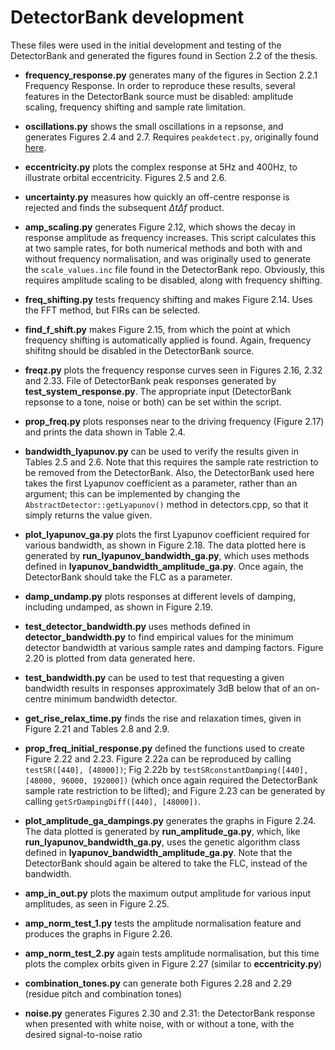 # DetectorBank development

These files were used in the initial development and testing of the DetectorBank
and generated the figures found in Section 2.2 of the thesis.

- **frequency_response.py** generates many of the figures in Section 2.2.1 
Frequency Response. In order to reproduce these results, several features in the 
DetectorBank source must be disabled: amplitude scaling, frequency shifting and 
sample rate limitation.

- **oscillations.py** shows the small oscillations in a repsonse, and generates 
Figures 2.4 and 2.7. Requires `peakdetect.py`, originally found 
[here](https://gist.github.com/endolith/250860#file-peakdetect-py).

- **eccentricity.py** plots the complex response at 5Hz and 400Hz, to illustrate
orbital eccentricity. Figures 2.5 and 2.6.

- **uncertainty.py** measures how quickly an off-centre response is rejected and 
finds the subsequent $\Delta t \Delta f$ product.

- **amp_scaling.py** generates Figure 2.12, which shows the decay in response amplitude
 as frequency increases. This script calculates this at two sample rates, for both
 numerical methods and both with and without frequency normalisation, and was originally
 used to generate the `scale_values.inc` file found in the DetectorBank repo.
 Obviously, this requires amplitude scaling to be disabled, along with frequency shifting.
 
- **freq_shifting.py** tests frequency shifting and makes Figure 2.14. 
Uses the FFT method, but FIRs can be selected.

- **find_f_shift.py** makes Figure 2.15, from which the point at which frequency shifting
is automatically applied is found. Again, frequency shifitng should be disabled in the 
DetectorBank source.
 
- **freqz.py** plots the frequency response curves seen in Figures 2.16, 2.32 and 2.33. 
File of DetectorBank peak responses generated by **test_system_response.py**.
The appropriate input (DetectorBank repsonse to a tone, noise or both) can be set within
the script.

- **prop_freq.py** plots responses near to the driving frequency (Figure 2.17) and prints
the data shown in Table 2.4.

- **bandwidth_lyapunov.py** can be used to verify the results given in Tables 2.5 and 2.6.
Note that this requires the sample rate restriction to be removed from the DetectorBank.
Also, the DetectorBank used here takes the first Lyapunov coefficient as a parameter, rather
than an argument; this can be implemented by changing the `AbstractDetector::getLyapunov()`
method in detectors.cpp, so that it simply returns the value given.

- **plot_lyapunov_ga.py** plots the first Lyapunov coefficient required for various bandwidth,
as shown in Figure 2.18. The data plotted here is generated by **run_lyapunov_bandwidth_ga.py**,
which uses methods defined in **lyapunov_bandwidth_amplitude_ga.py**. Once again, the DetectorBank
should take the FLC as a parameter.

- **damp_undamp.py** plots responses at different levels of damping, including undamped, as shown
in Figure 2.19.

- **test_detector_bandwidth.py** uses methods defined in **detector_bandwidth.py** to find empirical
values for the minimum detector bandwidth at various sample rates and damping factors. Figure 2.20
is plotted from data generated here.

- **test_bandwidth.py** can be used to test that requesting a given bandwidth results in responses 
approximately 3dB below that of an on-centre minimum bandwidth detector.

- **get_rise_relax_time.py** finds the rise and relaxation times, given in Figure 2.21 and Tables 2.8
and 2.9.

- **prop_freq_initial_response.py** defined the functions used to create Figure 2.22 and 2.23. 
Figure 2.22a can be reproduced by calling `testSR([440], [48000])`; Fig 2.22b by 
`testSRconstantDamping([440], [48000, 96000, 192000])` (which once again required the DetectorBank 
sample rate restriction to be lifted); and Figure 2.23 can be generated by calling
`getSrDampingDiff([440], [48000])`.

- **plot_amplitude_ga_dampings.py** generates the graphs in Figure 2.24. The data plotted is generated
by **run_amplitude_ga.py**, which, like **run_lyapunov_bandwidth_ga.py**, uses the genetic algorithm
class defined in **lyapunov_bandwidth_amplitude_ga.py**. Note that the DetectorBank should again be
altered to take the FLC, instead of the bandwidth.

- **amp_in_out.py** plots the maximum output amplitude for various input amplitudes, as seen in Figure 2.25.

- **amp_norm_test_1.py** tests the amplitude normalisation feature and produces the graphs in Figure 2.26.

- **amp_norm_test_2.py** again tests amplitude normalisation, but this time plots the complex orbits 
given in Figure 2.27 (similar to **eccentricity.py**) 

- **combination_tones.py** can generate both Figures 2.28 and 2.29 (residue pitch and combination tones)

- **noise.py** generates Figures 2.30 and 2.31: the DetectorBank response when presented with white noise, 
with or without a tone, with the desired signal-to-noise ratio

